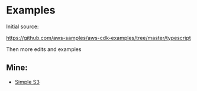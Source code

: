 # Examples

Initial source: 

https://github.com/aws-samples/aws-cdk-examples/tree/master/typescript

Then more edits and examples

## Mine:

- [Simple S3](./simple_s3/)
